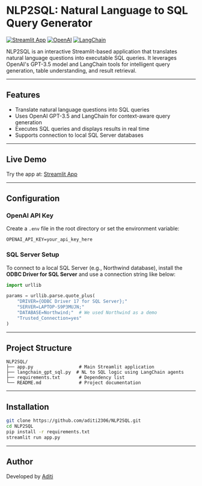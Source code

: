 
# NLP2SQL: Natural Language to SQL Query Generator

[![Streamlit App](https://img.shields.io/badge/Streamlit-LiveApp-ff4b4b?logo=streamlit)](https://aditi2306-nlp2sql-app-r0bk17.streamlit.app/)
[![OpenAI](https://img.shields.io/badge/OpenAI-GPT3.5-10a37f?logo=openai)](https://platform.openai.com/)
[![LangChain](https://img.shields.io/badge/LangChain-Integrated-blueviolet)](https://www.langchain.com/)

NLP2SQL is an interactive Streamlit-based application that translates natural language questions into executable SQL queries. It leverages OpenAI's GPT-3.5 model and LangChain tools for intelligent query generation, table understanding, and result retrieval.

---

## Features

- Translate natural language questions into SQL queries
- Uses OpenAI GPT-3.5 and LangChain for context-aware query generation
- Executes SQL queries and displays results in real time
- Supports connection to local SQL Server databases

---

## Live Demo

Try the app at: [Streamlit App](https://aditi2306-nlp2sql-app-r0bk17.streamlit.app/)

---

## Configuration

### OpenAI API Key

Create a `.env` file in the root directory or set the environment variable:

```env
OPENAI_API_KEY=your_api_key_here

```
### SQL Server Setup 
To connect to a local SQL Server (e.g., Northwind database), install the **ODBC Driver for SQL Server** and use a connection string like below:

```python
import urllib

params = urllib.parse.quote_plus(
    "DRIVER={ODBC Driver 17 for SQL Server};"
    "SERVER=LAPTOP-S9P3MUJN;"
    "DATABASE=Northwind;"  # We used Northwind as a demo
    "Trusted_Connection=yes"
)
```

---

## Project Structure

```
NLP2SQL/
├── app.py                 # Main Streamlit application
├── langchain_gpt_sql.py  # NL to SQL logic using LangChain agents
├── requirements.txt       # Dependency list
└── README.md              # Project documentation
```

---

## Installation

```bash
git clone https://github.com/aditi2306/NLP2SQL.git
cd NLP2SQL
pip install -r requirements.txt
streamlit run app.py
```

---

## Author

Developed by [Aditi](https://github.com/aditi2306)



